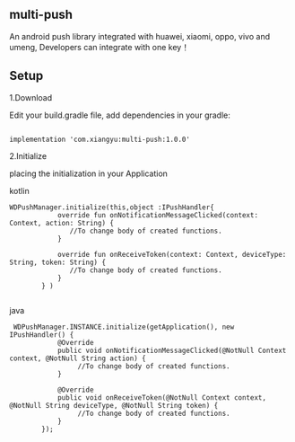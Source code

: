 ## multi-push

An android push library integrated with huawei, xiaomi, oppo, vivo and umeng, Developers can integrate with one key！


## Setup

1.Download


Edit your build.gradle file, add dependencies in your gradle:

 
```

implementation 'com.xiangyu:multi-push:1.0.0'

```


2.Initialize

placing the initialization in your Application

kotlin

```
WDPushManager.initialize(this,object :IPushHandler{
            override fun onNotificationMessageClicked(context: Context, action: String) {
               //To change body of created functions.
            }

            override fun onReceiveToken(context: Context, deviceType: String, token: String) {
               //To change body of created functions.
            }
        } )
        
```


  
java

```
 WDPushManager.INSTANCE.initialize(getApplication(), new IPushHandler() {
            @Override
            public void onNotificationMessageClicked(@NotNull Context context, @NotNull String action) {
                 //To change body of created functions.
            }

            @Override
            public void onReceiveToken(@NotNull Context context, @NotNull String deviceType, @NotNull String token) {
                 //To change body of created functions.
            }
        });
        
```
